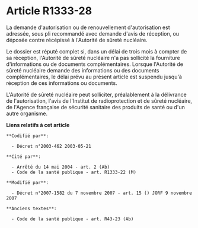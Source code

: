 # Article R1333-28

La demande d'autorisation ou de renouvellement d'autorisation est adressée, sous pli recommandé avec demande d'avis de
réception, ou déposée contre récépissé à l'Autorité de sûreté nucléaire.

Le dossier est réputé complet si, dans un délai de trois mois à compter de sa réception, l'Autorité de sûreté nucléaire n'a
pas sollicité la fourniture d'informations ou de documents complémentaires. Lorsque l'Autorité de sûreté nucléaire demande
des informations ou des documents complémentaires, le délai prévu au présent article est suspendu jusqu'à réception de ces
informations ou documents.

L'Autorité de sûreté nucléaire peut solliciter, préalablement à la délivrance de l'autorisation, l'avis de l'Institut de
radioprotection et de sûreté nucléaire, de l'Agence française de sécurité sanitaire des produits de santé ou d'un autre
organisme.

**Liens relatifs à cet article**

	**Codifié par**:

	  - Décret n°2003-462 2003-05-21

	**Cité par**:

	  - Arrêté du 14 mai 2004 - art. 2 (Ab)
	  - Code de la santé publique - art. R1333-22 (M)

	**Modifié par**:

	  - Décret n°2007-1582 du 7 novembre 2007 - art. 15 () JORF 9 novembre 2007

	**Anciens textes**:

	  - Code de la santé publique - art. R43-23 (Ab)
